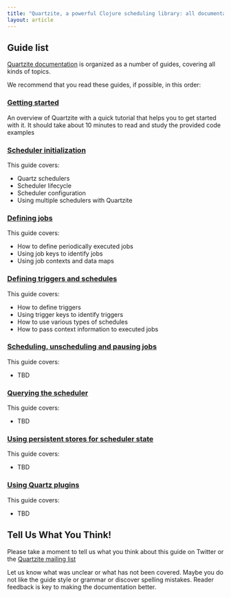 ```yaml
---
title: "Quartzite, a powerful Clojure scheduling library: all documentation guides"
layout: article
---
```


## Guide list

[Quartzite documentation](https://github.com/clojurewerkz/) is organized as a number of guides, covering all kinds of topics.

We recommend that you read these guides, if possible, in this order:


###  [Getting started](/articles/getting_started.html)

An overview of Quartzite with a quick tutorial that helps you to get started with it. It should take about
10 minutes to read and study the provided code examples

### [Scheduler initialization](/scheduler.html)

This guide covers:

 * Quartz schedulers
 * Scheduler lifecycle
 * Scheduler configuration
 * Using multiple schedulers with Quartzite


### [Defining jobs](/jobs.html)

This guide covers:

 * How to define periodically executed jobs
 * Using job keys to identify jobs
 * Using job contexts and data maps


### [Defining triggers and schedules](/triggers.html)

This guide covers:

 * How to define triggers
 * Using trigger keys to identify triggers
 * How to use various types of schedules
 * How to pass context information to executed jobs


### [Scheduling, unscheduling and pausing jobs](/unscheduling_and_pausing.html)

This guide covers:

 * TBD

### [Querying the scheduler](/querying.html)

This guide covers:

 * TBD


### [Using persistent stores for scheduler state](/persistent_quartz_stores.html)

This guide covers:

 * TBD


### [Using Quartz plugins](/quartz_plugins.html)

This guide covers:

 * TBD



## Tell Us What You Think!

Please take a moment to tell us what you think about this guide on Twitter or the [Quartzite mailing list](https://groups.google.com/forum/#!forum/clojure-quartz)

Let us know what was unclear or what has not been covered. Maybe you do not like the guide style or grammar or discover spelling mistakes. Reader feedback is key to making the documentation better.
